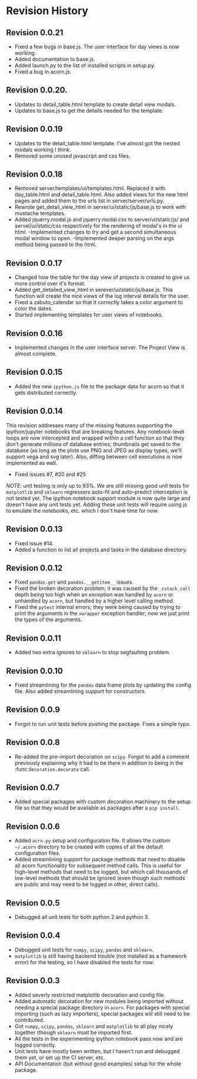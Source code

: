 # Revision History

## Revision 0.0.21
- Fixed a few bugs in base.js. The user interface for day views is now working.
- Added documentation to base.js.
- Added launch.py to the list of installed scripts in setup.py.
- Fixed a bug in acorn.js.

## Revision 0.0.20.
- Updates to detail_table.html template to create detail view modals.	
- Updates to base.js to get the details needed for the template.

## Revision 0.0.19
- Updates to the detail_table.html template. I've almost got the nested modals working I think.
- Removed some unused javascript and css files.

## Revision 0.0.18
- Removed server/templates/ui/templates.html. Replaced it with
  day_table.html and detail_table.html. Also added views for the new
  html pages and added them to the urls list in server/server/urls.py.
- Rewrote get_detail_view_html in server/ui/static/js/base.js to work
  with mustache templates.
- Added jquerry.modal.js and jquerry.modal.css to server/ui/static/js/
  and servel/ui/static/css respectively for the rendering of modal's
  in the ui html.
-Implemented changes to try and get a second simultaneous modal window
 to open.
-Implemented deeper parsing on the args method being passed to the html.

## Revision 0.0.17

- Changed how the table for the day view of projects is created to give
  us more control over it's format.
- Added get_detailed_view_html in serever/ui/static/js/base.js. This
  function will create the nice views of the log interval details for the
  user.
- Fixed a zabuto_calendar so that it correctly takes a color argument
  to color the dates.
- Started implementing templates for user views of notebooks.

## Revision 0.0.16

- Implemented changes in the user interface server. The Project View is almost complete.

## Revision 0.0.15

- Added the new `ipython.js` file to the package data for acorn so that it gets
  distributed correctly.

## Revision 0.0.14

This revision addresses many of the missing features supporting the
ipython/jupyter notebooks that are breaking features. Any notebook-level loops
are now intercepted and wrapped within a cell function so that they don't
generate millions of database entries; thumbnails get saved to the database (as
long as the plots use PNG and JPEG as display types, we'll support vega and svg
later). Also, diffing between cell executions is now implemented as well. 

- Fixed issues #7, #20 and #25

*NOTE*: unit testing is only up to 93%. We are still missing good unit tests for
`matplotlib` and `sklearn` regressors auto-fit and auto-predict interception is
not tested yet. The ipython notebook support module is now quite large and
doesn't have any unit tests yet. Adding these unit tests will require using js
to emulate the notebooks, etc. which I don't have time for now.

## Revision 0.0.13

- Fixed issue #14.
- Added a function to list all projects and tasks in the database directory.

## Revision 0.0.12

- Fixed `pandas.get` and `pandas.__getitem__` issues.
- Fixed the broken decoration problem; it was caused by the `_cstack_call` depth being too high when an exception was handled by `acorn` or unhandled by `acorn`, but handled by a higher level calling method.
- Fixed the `pytest` internal errors; they were being caused by trying to print the arguments in the `xwrapper` exception handler; now we just print the types of the arguments.

## Revision 0.0.11

- Added two extra ignores to `sklearn` to stop segfaulting problem.

## Revision 0.0.10

- Fixed streamlining for the `pandas` data frame plots by updating the config file. Also added streamlining support for constructors.

## Revision 0.0.9

- Forgot to run unit tests before pushing the package. Fixes a simple typo.

## Revision 0.0.8

- Re-added the pre-import decoration on `scipy`. Forgot to add a comment previously explaining why it had to be there in addition to being in the :func:`decoration.decorate` call.

## Revision 0.0.7

- Added special packages with custom decoration machinery to the setup file so that they would be available as packages after a `pip install`.

## Revision 0.0.6

- Added `acrn.py` setup and configuration file. It allows the custom `~/.acorn` directory to be created with copies of all the default configuration files.
- Added streamlining support for package methods that need to disable all acorn functionality for subsequent method calls. This is useful for high-level methods that need to be logged, but which call thousands of low-level methods that should be ignored (even though such methods are public and may need to be logged in other, direct calls).

## Revision 0.0.5

- Debugged all unit tests for both python 2 and python 3.

## Revision 0.0.4

- Debugged unit tests for `numpy`, `scipy`, `pandas` and `sklearn`.
- `matplotlib` is still having backend trouble (not installed as a framework error) for the testing, so I have disabled the tests for now.

## Revision 0.0.3

- Added severly restricted matplotlib decoration and config file.
- Added automatic decoration for new modules being imported without needing a special package directory in `acorn`. For packages with special importing (such as lazy importers), special packages will still need to be contributed.
- Got `numpy`, `scipy`, `pandas`, `sklearn` and `matplotlib` to all play nicely together (though `sklearn` must be imported first.
- All the tests in the experimenting ipython notebook pass now and are logged correctly.
- Unit tests have mostly been written, but I haven't run and debugged them yet, or set up the CI server, etc.
- API Documentation (but without good examples) setup for the whole package.
